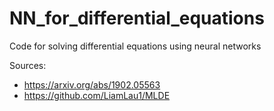 # NN_for_differential_equations
Code for solving differential equations using neural networks

Sources: 
- https://arxiv.org/abs/1902.05563 
- https://github.com/LiamLau1/MLDE

